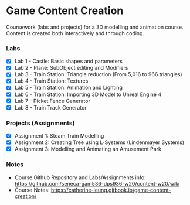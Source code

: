 # Game Content Creation
Coursework (labs and projects) for a 3D modelling and animation course. Content is created both interactively and through coding.

### Labs
- [x] Lab 1 - Castle: Basic shapes and parameters
- [x] Lab 2 - Plane: SubObject editing and Modifiers
- [x] Lab 3 - Train Station: Triangle reduction (From 5,016 to 966 triangles)
- [x] Lab 4 - Train Station: Textures
- [x] Lab 5 - Train Station: Animation and Lighting
- [x] Lab 6 - Train Station: Importing 3D Model to Unreal Engine 4
- [x] Lab 7 - Picket Fence Generator
- [x] Lab 8 - Train Track Generator

### Projects (Assignments)
- [x] Assignment 1: Steam Train Modelling
- [x] Assignment 2: Creating Tree using L-Systems (Lindenmayer Systems)
- [x] Assignment 3: Modelling and Animating an Amusement Park

### Notes
- Course Github Repository and Labs/Assignments info: https://github.com/seneca-gam536-dps936-w20/content-w20/wiki
- Course Notes: https://catherine-leung.gitbook.io/game-content-creation/
